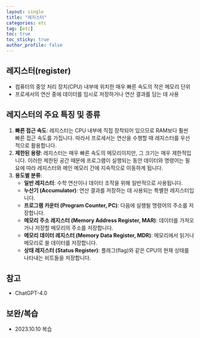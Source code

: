 ```yaml
---
layout: single
title: "레지스터"
categories: etc
tag: [etc]
toc: true
toc_sticky: true
author_profile: false
---
```

## 레지스터(register)

* 컴퓨터의 중앙 처리 장치(CPU) 내부에 위치한 매우 빠른 속도의 작은 메모리 단위
* 프로세서의 연산 중에 데이터를 임시로 저장하거나 연산 결과를 담는 데 사용



## 레지스터의 주요 특징 및 종류

1. **빠른 접근 속도**: 레지스터는 CPU 내부에 직접 장착되어 있으므로 RAM보다 훨씬 빠른 접근 속도를 가집니다. 따라서 프로세서는 연산을 수행할 때 레지스터를 우선적으로 활용합니다.
2. **제한된 용량**: 레지스터는 매우 빠른 속도의 메모리이지만, 그 크기는 매우 제한적입니다. 이러한 제한된 공간 때문에 프로그램이 실행되는 동안 데이터와 명령어는 필요에 따라 레지스터와 메인 메모리 간에 지속적으로 이동하게 됩니다.
3. **용도별 분류**:
   - **일반 레지스터**: 수학 연산이나 데이터 조작을 위해 일반적으로 사용됩니다.
   - **누산기 (Accumulator)**: 연산 결과를 저장하는 데 사용되는 특별한 레지스터입니다.
   - **프로그램 카운터 (Program Counter, PC)**: 다음에 실행될 명령어의 주소를 저장합니다.
   - **메모리 주소 레지스터 (Memory Address Register, MAR)**: 데이터를 가져오거나 저장할 메모리의 주소를 저장합니다.
   - **메모리 데이터 레지스터 (Memory Data Register, MDR)**: 메모리에서 읽거나 메모리로 쓸 데이터를 저장합니다.
   - **상태 레지스터 (Status Register)**: 플래그(flag)와 같은 CPU의 현재 상태를 나타내는 비트들을 저장합니다.



## 참고

* ChatGPT-4.0



## 보완/복습

* 2023.10.10 복습

